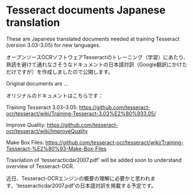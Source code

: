 # Tesseract documents Japanese translation
These are Japanese translated documents needed at training Tesseract (version 3.03-3.05) for new languages.

オープンソースOCRソフトウェアTesseractのトレーニング（学習）にあたり、熟読を避けて通れなさそうなドキュメントの日本語対訳（Google翻訳にかけただけですが）を作成しましたので公開します。

Original documents are ...

オリジナルのドキュメントはこちらです：

Training Tesseract 3.03–3.05:
https://github.com/tesseract-ocr/tesseract/wiki/Training-Tesseract-3.03%E2%80%933.05/

Improve Quality:
https://github.com/tesseract-ocr/tesseract/wiki/ImproveQuality

Make Box Files:
https://github.com/tesseract-ocr/tesseract/wiki/Training-Tesseract-%E2%80%93-Make-Box-Files

Trasnlation of 'tesseracticdar2007.pdf' will be added soon to understand overview of Tesseract-OCR.

近日、Tesseract-OCRエンジンの概要の理解に必要かと思われます、'tesseracticdar2007.pdf'の日本語対訳を掲載する予定です。
